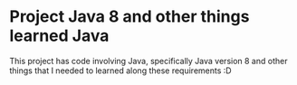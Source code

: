 # Project Java 8 and other things learned Java

This project has code involving Java, specifically Java version 8 and other things that I needed to learned along these requirements :D 

